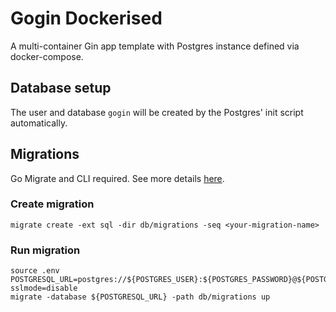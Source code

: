 # Gogin Dockerised
A multi-container Gin app template with Postgres instance defined via docker-compose.

## Database setup

The user and database `gogin` will be created by the Postgres' init script automatically.

## Migrations

Go Migrate and CLI required. See more details [here](https://github.com/golang-migrate/migrate/blob/master/database/postgres/TUTORIAL.md).

### Create migration
```
migrate create -ext sql -dir db/migrations -seq <your-migration-name>
```

### Run migration
```
source .env
POSTGRESQL_URL=postgres://${POSTGRES_USER}:${POSTGRES_PASSWORD}@${POSTGRES_HOST}:${POSTGRES_PORT}/${POSTGRES_DB}?sslmode=disable
migrate -database ${POSTGRESQL_URL} -path db/migrations up
```
